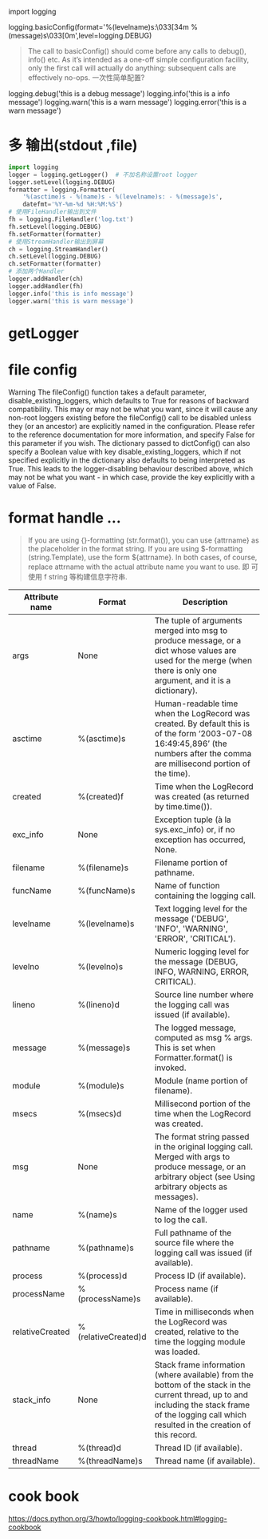 import logging


logging.basicConfig(format='%(levelname)s:\033[34m %(message)s\033[0m',level=logging.DEBUG)
>The call to basicConfig() should come before any calls to debug(), info() etc. As it’s intended as a one-off simple configuration facility, only the first call will actually do anything: subsequent calls are effectively no-ops.
>一次性简单配置?

logging.debug('this is a debug message')
logging.info('this is a info message')
logging.warn('this is a warn message')
logging.error('this is a warn message')


# 多 输出(stdout ,file)
```python
import logging
logger = logging.getLogger()  # 不加名称设置root logger
logger.setLevel(logging.DEBUG)
formatter = logging.Formatter(
    '%(asctime)s - %(name)s - %(levelname)s: - %(message)s',
    datefmt='%Y-%m-%d %H:%M:%S')
# 使用FileHandler输出到文件
fh = logging.FileHandler('log.txt')
fh.setLevel(logging.DEBUG)
fh.setFormatter(formatter)
# 使用StreamHandler输出到屏幕
ch = logging.StreamHandler()
ch.setLevel(logging.DEBUG)
ch.setFormatter(formatter)
# 添加两个Handler
logger.addHandler(ch)
logger.addHandler(fh)
logger.info('this is info message')
logger.warn('this is warn message')
```


# getLogger

# file config
Warning The fileConfig() function takes a default parameter, disable_existing_loggers, which defaults to True for reasons of backward compatibility. This may or may not be what you want, since it will cause any non-root loggers existing before the fileConfig() call to be disabled unless they (or an ancestor) are explicitly named in the configuration. Please refer to the reference documentation for more information, and specify False for this parameter if you wish.
The dictionary passed to dictConfig() can also specify a Boolean value with key disable_existing_loggers, which if not specified explicitly in the dictionary also defaults to being interpreted as True. This leads to the logger-disabling behaviour described above, which may not be what you want - in which case, provide the key explicitly with a value of False.

# format handle ...
>If you are using {}-formatting (str.format()), you can use {attrname} as the placeholder in the format string. If you are using $-formatting (string.Template), use the form ${attrname}. In both cases, of course, replace attrname with the actual attribute name you want to use.
> 即 可使用 f string 等构建信息字符串.



| Attribute name  | Format              | Description                                                                                                                                                                                           |
|-----------------|---------------------|-------------------------------------------------------------------------------------------------------------------------------------------------------------------------------------------------------|
| args            | None                | The tuple of arguments merged into msg to produce message, or a dict whose values are used for the merge (when there is only one argument, and it is a dictionary).|                                  |
| asctime         | %(asctime)s         | Human-readable time when the LogRecord was created. By default this is of the form ‘2003-07-08 16:49:45,896’ (the numbers after the comma are millisecond portion of the time).|                      |
| created         | %(created)f         | Time when the LogRecord was created (as returned by time.time()).|                                                                                                                                    |
| exc_info        | None                | Exception tuple (à la sys.exc_info) or, if no exception has occurred, None.|                                                                                                                          |
| filename        | %(filename)s        | Filename portion of pathname.|                                                                                                                                                                        |
| funcName        | %(funcName)s        | Name of function containing the logging call.|                                                                                                                                                        |
| levelname       | %(levelname)s       | Text logging level for the message ('DEBUG', 'INFO', 'WARNING', 'ERROR', 'CRITICAL').|                                                                                                                |
| levelno         | %(levelno)s         | Numeric logging level for the message (DEBUG, INFO, WARNING, ERROR, CRITICAL).|                                                                                                                       |
| lineno          | %(lineno)d          | Source line number where the logging call was issued (if available).|                                                                                                                                 |
| message         | %(message)s         | The logged message, computed as msg % args. This is set when Formatter.format() is invoked.|                                                                                                          |
| module          | %(module)s          | Module (name portion of filename).|                                                                                                                                                                   |
| msecs           | %(msecs)d           | Millisecond portion of the time when the LogRecord was created.|                                                                                                                                      |
| msg             | None                | The format string passed in the original logging call. Merged with args to produce message, or an arbitrary object (see Using arbitrary objects as messages).|                                        |
| name            | %(name)s            | Name of the logger used to log the call.|                                                                                                                                                             |
| pathname        | %(pathname)s        | Full pathname of the source file where the logging call was issued (if available).|                                                                                                                   |
| process         | %(process)d         | Process ID (if available).|                                                                                                                                                                           |
| processName     | %(processName)s     | Process name (if available).|                                                                                                                                                                         |
| relativeCreated | %(relativeCreated)d | Time in milliseconds when the LogRecord was created, relative to the time the logging module was loaded.|                                                                                             |
| stack_info      | None                | Stack frame information (where available) from the bottom of the stack in the current thread, up to and including the stack frame of the logging call which resulted in the creation of this record.| |
| thread          | %(thread)d          | Thread ID (if available).|                                                                                                                                                                            |
| threadName      | %(threadName)s      | Thread name (if available).|                                                                                                                                                                          |
# cook book
https://docs.python.org/3/howto/logging-cookbook.html#logging-cookbook
